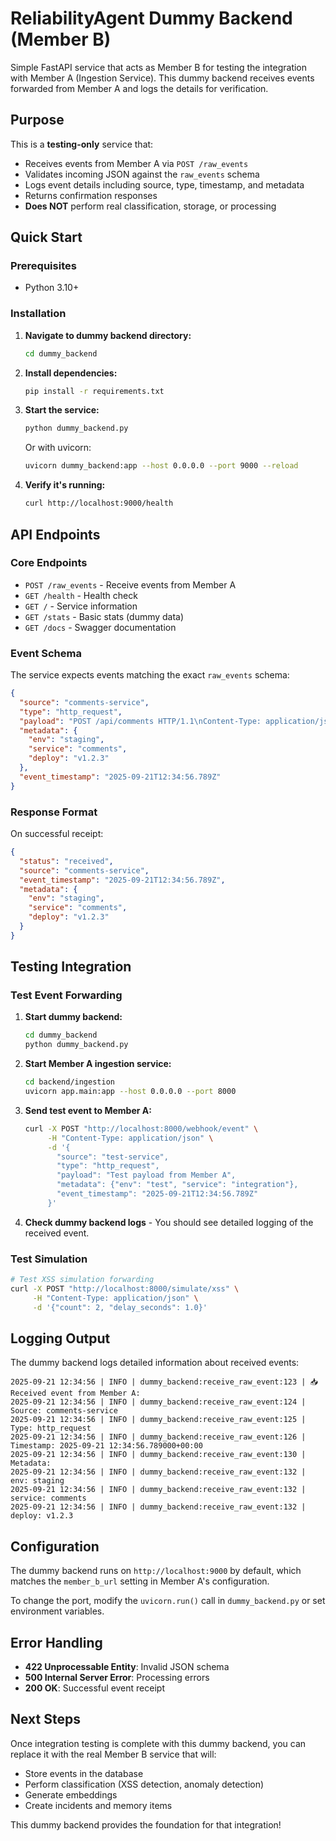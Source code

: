 # ReliabilityAgent Dummy Backend (Member B)

Simple FastAPI service that acts as Member B for testing the integration with Member A (Ingestion Service). This dummy backend receives events forwarded from Member A and logs the details for verification.

## Purpose

This is a **testing-only** service that:
- Receives events from Member A via `POST /raw_events`
- Validates incoming JSON against the `raw_events` schema
- Logs event details including source, type, timestamp, and metadata
- Returns confirmation responses
- **Does NOT** perform real classification, storage, or processing

## Quick Start

### Prerequisites
- Python 3.10+

### Installation

1. **Navigate to dummy backend directory:**
   ```bash
   cd dummy_backend
   ```

2. **Install dependencies:**
   ```bash
   pip install -r requirements.txt
   ```

3. **Start the service:**
   ```bash
   python dummy_backend.py
   ```

   Or with uvicorn:
   ```bash
   uvicorn dummy_backend:app --host 0.0.0.0 --port 9000 --reload
   ```

4. **Verify it's running:**
   ```bash
   curl http://localhost:9000/health
   ```

## API Endpoints

### Core Endpoints
- `POST /raw_events` - Receive events from Member A
- `GET /health` - Health check
- `GET /` - Service information
- `GET /stats` - Basic stats (dummy data)
- `GET /docs` - Swagger documentation

### Event Schema

The service expects events matching the exact `raw_events` schema:

```json
{
  "source": "comments-service",
  "type": "http_request",
  "payload": "POST /api/comments HTTP/1.1\nContent-Type: application/json\n\n{\"comment\":\"<script>alert('XSS')</script>\"}",
  "metadata": {
    "env": "staging",
    "service": "comments",
    "deploy": "v1.2.3"
  },
  "event_timestamp": "2025-09-21T12:34:56.789Z"
}
```

### Response Format

On successful receipt:

```json
{
  "status": "received",
  "source": "comments-service",
  "event_timestamp": "2025-09-21T12:34:56.789Z",
  "metadata": {
    "env": "staging",
    "service": "comments",
    "deploy": "v1.2.3"
  }
}
```

## Testing Integration

### Test Event Forwarding

1. **Start dummy backend:**
   ```bash
   cd dummy_backend
   python dummy_backend.py
   ```

2. **Start Member A ingestion service:**
   ```bash
   cd backend/ingestion
   uvicorn app.main:app --host 0.0.0.0 --port 8000
   ```

3. **Send test event to Member A:**
   ```bash
   curl -X POST "http://localhost:8000/webhook/event" \
        -H "Content-Type: application/json" \
        -d '{
          "source": "test-service",
          "type": "http_request",
          "payload": "Test payload from Member A",
          "metadata": {"env": "test", "service": "integration"},
          "event_timestamp": "2025-09-21T12:34:56.789Z"
        }'
   ```

4. **Check dummy backend logs** - You should see detailed logging of the received event.

### Test Simulation

```bash
# Test XSS simulation forwarding
curl -X POST "http://localhost:8000/simulate/xss" \
     -H "Content-Type: application/json" \
     -d '{"count": 2, "delay_seconds": 1.0}'
```

## Logging Output

The dummy backend logs detailed information about received events:

```
2025-09-21 12:34:56 | INFO | dummy_backend:receive_raw_event:123 | 📥 Received event from Member A:
2025-09-21 12:34:56 | INFO | dummy_backend:receive_raw_event:124 |    Source: comments-service
2025-09-21 12:34:56 | INFO | dummy_backend:receive_raw_event:125 |    Type: http_request
2025-09-21 12:34:56 | INFO | dummy_backend:receive_raw_event:126 |    Timestamp: 2025-09-21 12:34:56.789000+00:00
2025-09-21 12:34:56 | INFO | dummy_backend:receive_raw_event:130 |    Metadata:
2025-09-21 12:34:56 | INFO | dummy_backend:receive_raw_event:132 |      env: staging
2025-09-21 12:34:56 | INFO | dummy_backend:receive_raw_event:132 |      service: comments
2025-09-21 12:34:56 | INFO | dummy_backend:receive_raw_event:132 |      deploy: v1.2.3
```

## Configuration

The dummy backend runs on `http://localhost:9000` by default, which matches the `member_b_url` setting in Member A's configuration.

To change the port, modify the `uvicorn.run()` call in `dummy_backend.py` or set environment variables.

## Error Handling

- **422 Unprocessable Entity**: Invalid JSON schema
- **500 Internal Server Error**: Processing errors
- **200 OK**: Successful event receipt

## Next Steps

Once integration testing is complete with this dummy backend, you can replace it with the real Member B service that will:
- Store events in the database
- Perform classification (XSS detection, anomaly detection)
- Generate embeddings
- Create incidents and memory items

This dummy backend provides the foundation for that integration!